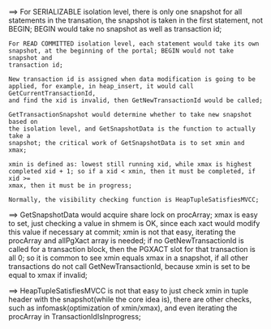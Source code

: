 ==> For SERIALIZABLE isolation level, there is only one snapshot for all
	statements in the transation, the snapshot is taken in the first statement,
	not BEGIN; BEGIN would take no snapshot as well as transaction id;

	For READ COMMITTED isolation level, each statement would take its own
	snapshot, at the beginning of the portal; BEGIN would not take snapshot and
	transaction id;

	New transaction id is assigned when data modification is going to be
	applied, for example, in heap_insert, it would call GetCurrentTransactionId,
	and find the xid is invalid, then GetNewTransactionId would be called;

	GetTransactionSnapshot would determine whether to take new snapshot based on
	the isolation level, and GetSnapshotData is the function to actually take a
	snapshot; the critical work of GetSnapshotData is to set xmin and xmax;

	xmin is defined as: lowest still running xid, while xmax is highest
	completed xid + 1; so if a xid < xmin, then it must be completed, if xid >=
	xmax, then it must be in progress;

	Normally, the visibility checking function is HeapTupleSatisfiesMVCC;

==> GetSnapshotData would acquire share lock on procArray; xmax is easy to set,
	just checking a value in shmem is OK, since each xact would modify this
	value if necessary at commit; xmin is not that easy, iterating the procArray
	and allPgXact array is needed; if no GetNewTransactionId is called for a
	transaction block, then the PGXACT slot for that transaction is all 0; so it
	is common to see xmin equals xmax in a snapshot, if all other transactions
	do not call GetNewTransactionId, because xmin is set to be equal to xmax if
	invalid;

==> HeapTupleSatisfiesMVCC is not that easy to just check xmin in tuple header
	with the snapshot(while the core idea is), there are other checks, such as
	infomask(optimization of xmin/xmax), and even iterating the procArray in
	TransactionIdIsInprogress;
